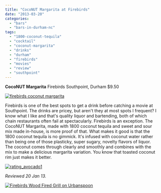 ```yaml
---
title: "CocoNUT Margarita at Firebirds"
date: "2013-03-20"
categories: 
  - "bars"
  - "bars-in-durham-nc"
tags: 
  - "1800-coconut-tequila"
  - "cocktail"
  - "coconut-margarita"
  - "drinks"
  - "durham"
  - "firebirds"
  - "movies"
  - "review"
  - "southpoint"
---
```


**CocoNUT Margarita** Firebirds Southpoint, Durham $9.50

[![firebirds coconut margarita](http://s3.amazonaws.com/thegourmez-wpmedia/2013/03/firebirds-coconut-margarita.jpg)](http://www.thegourmez.com/2013/03/coconut-margarita-firebirds/firebirds-coconut-margarita/)

Firebirds is one of the best spots to get a drink before catching a movie at Southpoint. The drinks are pricey, but aren't they at most spots I frequent? I know what I like and that's quality liquor and bartending, both of which chain restaurants often fail at spectacularly. Firebirds is an exception. The CocoNUT Margarita, made with 1800 coconut tequila and sweet and sour mix made in-house, is more proof of that. What makes it good is that the 1800 coconut tequila is no gimmick. It's infused with coconut water rather than being one of those plasticky, super sugary, novelty flavors of liquor. The coconut comes through clearly and smoothly and combines with the mix to make a delicious margarita variation. You know that toasted coconut rim just makes it better.

[![rating_avocado1](http://s3.amazonaws.com/thegourmez-wpmedia/2009/02/rating_avocado1.gif)](http://www.thegourmez.com/2009/02/restaurant-review-nanas-durham/rating_avocado1/)

_Reviewed 20 Jan 13._

[![Firebirds Wood Fired Grill on Urbanspoon](http://www.urbanspoon.com/b/link/290836/minilink.gif)](http://www.urbanspoon.com/r/25/290836/restaurant/South-Durham/Firebirds-Wood-Fired-Grill-Durham)
